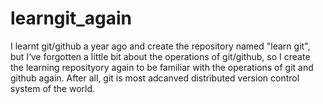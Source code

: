 # learngit_again
I learnt git/github a year ago and create the repository named "learn git", but I‘ve forgotten a little bit about the operations of git/github, so I create the learning reposityory again to be familiar with the operations of git and github again. After all, git is most adcanved distributed version control system of the world. 

